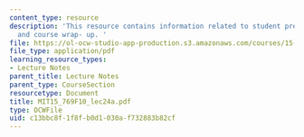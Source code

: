 ```yaml
---
content_type: resource
description: 'This resource contains information related to student presentations
  and course wrap- up. '
file: https://ol-ocw-studio-app-production.s3.amazonaws.com/courses/15-769-operations-strategy-fall-2010/c13bbc8f1f8fb0d1030af732883b82cf_MIT15_769F10_lec24a.pdf
file_type: application/pdf
learning_resource_types:
- Lecture Notes
parent_title: Lecture Notes
parent_type: CourseSection
resourcetype: Document
title: MIT15_769F10_lec24a.pdf
type: OCWFile
uid: c13bbc8f-1f8f-b0d1-030a-f732883b82cf
---
```

